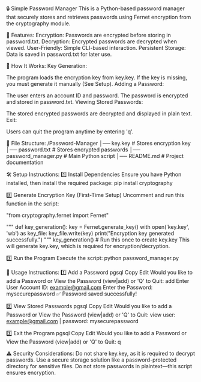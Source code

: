 🔒 Simple Password Manager
This is a Python-based password manager that securely stores and retrieves passwords using Fernet encryption from the cryptography module.

📌 Features:
Encryption: Passwords are encrypted before storing in password.txt.
Decryption: Encrypted passwords are decrypted when viewed.
User-Friendly: Simple CLI-based interaction.
Persistent Storage: Data is saved in password.txt for later use.

🚀 How It Works:
Key Generation:

The program loads the encryption key from key.key.
If the key is missing, you must generate it manually (See Setup).
Adding a Password:

The user enters an account ID and password.
The password is encrypted and stored in password.txt.
Viewing Stored Passwords:

The stored encrypted passwords are decrypted and displayed in plain text.
Exit:

Users can quit the program anytime by entering 'q'.


📂 File Structure:
/Password-Manager
│── key.key            # Stores encryption key
│── password.txt       # Stores encrypted passwords
│── password_manager.py # Main Python script
│── README.md          # Project documentation


🛠 Setup Instructions:
1️⃣ Install Dependencies
Ensure you have Python installed, then install the required package:
pip install cryptography

2️⃣ Generate Encryption Key (First-Time Setup)
Uncomment and run this function in the script:

"from cryptography.fernet import Fernet"

"""
def key_generation():
    key = Fernet.generate_key()
    with open('key.key', 'wb') as key_file:
        key_file.write(key)
    print("Encryption key generated successfully.")
                                                """
key_generation()  # Run this once to create key.key
This will generate key.key, which is required for encryption/decryption.

3️⃣ Run the Program
Execute the script:
python password_manager.py



📌 Usage Instructions:
1️⃣ Add a Password
pgsql
Copy
Edit
Would you like to add a Password or View the Password (view|add) or 'Q' to Quit: add
Enter User Account ID: example@gmail.com
Enter the Password: mysecurepassword
✅ Password saved successfully!

2️⃣ View Stored Passwords
pgsql
Copy
Edit
Would you like to add a Password or View the Password (view|add) or 'Q' to Quit: view
user: example@gmail.com | password: mysecurepassword

3️⃣ Exit the Program
pgsql
Copy
Edit
Would you like to add a Password or View the Password (view|add) or 'Q' to Quit: q

⚠️ Security Considerations:
Do not share key.key, as it is required to decrypt passwords.
Use a secure storage solution like a password-protected directory for sensitive files.
Do not store passwords in plaintext—this script ensures encryption.
